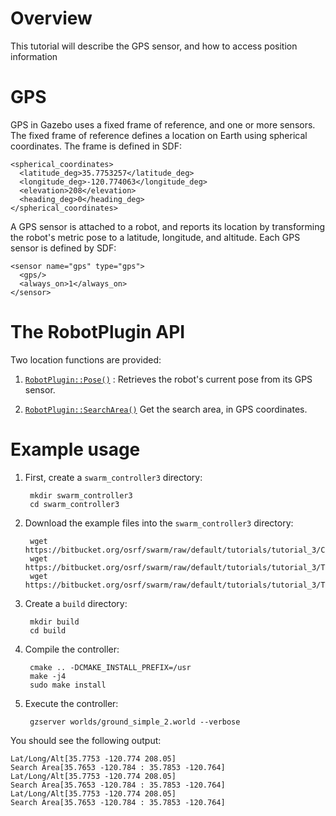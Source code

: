 # Overview

This tutorial will describe the GPS sensor, and how to access position information

# GPS

GPS in Gazebo uses a fixed frame of reference, and one or more sensors. The fixed frame of reference defines a location on Earth using spherical coordinates. The frame is defined in SDF:

    <spherical_coordinates>
      <latitude_deg>35.7753257</latitude_deg>
      <longitude_deg>-120.774063</longitude_deg>
      <elevation>208</elevation>
      <heading_deg>0</heading_deg>
    </spherical_coordinates>

A GPS sensor is attached to a robot, and reports its location by transforming the robot's metric pose to a latitude, longitude, and altitude. Each GPS sensor is defined by SDF:

    <sensor name="gps" type="gps">
      <gps/>
      <always_on>1</always_on>
    </sensor>

# The RobotPlugin API

Two location functions are provided:

1. [`RobotPlugin::Pose()`](https://s3.amazonaws.com/osrf-distributions/swarm/api/0.1.0/classswarm_1_1RobotPlugin.html#a3d85d51691c5dd8e6b4ce7755dbe48d4) : Retrieves the robot's current pose from its GPS sensor.

1. [`RobotPlugin::SearchArea()`](https://s3.amazonaws.com/osrf-distributions/swarm/api/0.1.0/classswarm_1_1RobotPlugin.html#aa670d09bce9e107693b81f8445547871) Get the search area, in GPS coordinates.

# Example usage

1. First, create a `swarm_controller3` directory:

        mkdir swarm_controller3
        cd swarm_controller3

1. Download the example files into the `swarm_controller3` directory:

        wget https://bitbucket.org/osrf/swarm/raw/default/tutorials/tutorial_3/CMakeLists.txt
        wget https://bitbucket.org/osrf/swarm/raw/default/tutorials/tutorial_3/TeamControllerPlugin.hh
        wget https://bitbucket.org/osrf/swarm/raw/default/tutorials/tutorial_3/TeamControllerPlugin.cc

1. Create a `build` directory:

        mkdir build
        cd build

1. Compile the controller:

        cmake .. -DCMAKE_INSTALL_PREFIX=/usr
        make -j4
        sudo make install

1. Execute the controller:

        gzserver worlds/ground_simple_2.world --verbose

You should see the following output:

```
Lat/Long/Alt[35.7753 -120.774 208.05]
Search Area[35.7653 -120.784 : 35.7853 -120.764]
Lat/Long/Alt[35.7753 -120.774 208.05]
Search Area[35.7653 -120.784 : 35.7853 -120.764]
Lat/Long/Alt[35.7753 -120.774 208.05]
Search Area[35.7653 -120.784 : 35.7853 -120.764]
```